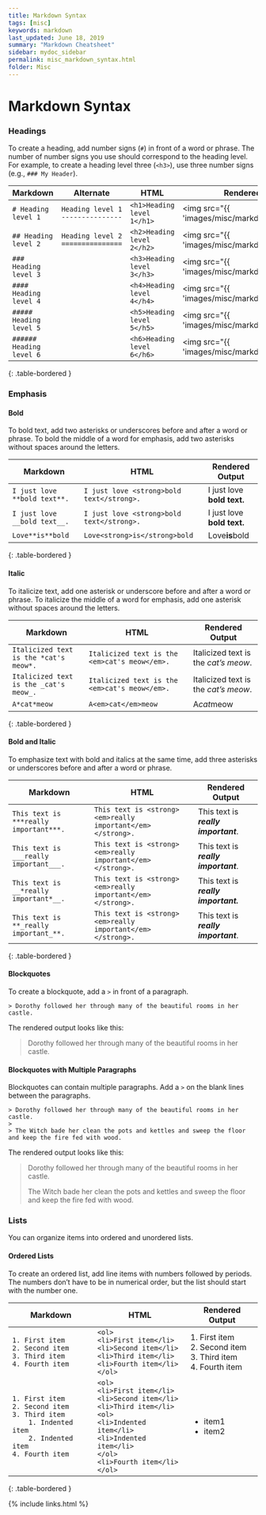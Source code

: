 ```yaml
---
title: Markdown Syntax
tags: [misc]
keywords: markdown
last_updated: June 18, 2019
summary: "Markdown Cheatsheet"
sidebar: mydoc_sidebar
permalink: misc_markdown_syntax.html
folder: Misc
---
```


Markdown Syntax
=====

### Headings

To create a heading, add number signs (`#`) in front of a word or phrase. The number of number signs you use should correspond to the heading level. For example, to create a heading level three (`<h3>`), use three number signs (e.g., `### My Header`).  

| **Markdown** | **Alternate** | **HTML** | **Rendered Output** |   
| ------------- | ------------- | ------------- | ------------- | 
| `# Heading level 1` | `Heading level 1`<br>`---------------` | `<h1>Heading level 1</h1>` | <img src="{{ 'images/misc/markdown/heading1.png' | relative_url }}" alt="heading1"> |   
|`## Heading level 2` | `Heading level 2`<br>`===============` | `<h2>Heading level 2</h2>` | <img src="{{ 'images/misc/markdown/heading2.png' | relative_url }}" alt="heading2"> | 
|`### Heading level 3` | | `<h3>Heading level 3</h3>` | <img src="{{ 'images/misc/markdown/heading3.png' | relative_url }}" alt="heading3"> |
|`#### Heading level 4` | | `<h4>Heading level 4</h4>` | <img src="{{ 'images/misc/markdown/heading4.png' | relative_url }}" alt="heading4"> |
|`##### Heading level 5` | | `<h5>Heading level 5</h5>` | <img src="{{ 'images/misc/markdown/heading5.png' | relative_url }}" alt="heading5"> |
|`###### Heading level 6` | | `<h6>Heading level 6</h6>` | <img src="{{ 'images/misc/markdown/heading6.png' | relative_url }}" alt="heading6"> |
{: .table-bordered }

### Emphasis 

#### Bold

To bold text, add two asterisks or underscores before and after a word or phrase. To bold the middle of a word for emphasis, add two asterisks without spaces around the letters.    

**Markdown** | **HTML** | **Rendered Output**  
------------- | ------------- | -----   
`I just love **bold text**.` | `I just love <strong>bold text</strong>.` | I just love <strong>bold text.</strong>  
`I just love __bold text__.` | `I just love <strong>bold text</strong>.` | I just love <strong>bold text.</strong>  
`Love**is**bold` | `Love<strong>is</strong>bold` | Love<strong>is</strong>bold  
{: .table-bordered }

#### Italic

To italicize text, add one asterisk or underscore before and after a word or phrase. To italicize the middle of a word for emphasis, add one asterisk without spaces around the letters.  

**Markdown** | **HTML** | **Rendered Output**  
------------- | ------------- | -----   
`Italicized text is the *cat's meow*.` | `Italicized text is the <em>cat's meow</em>.` | Italicized text is the <em>cat’s meow</em>.  
`Italicized text is the _cat's meow_.` | `Italicized text is the <em>cat's meow</em>.` | Italicized text is the <em>cat’s meow</em>.  
`A*cat*meow` | `A<em>cat</em>meow` | A<em>cat</em>meow  
{: .table-bordered }

#### Bold and Italic

To emphasize text with bold and italics at the same time, add three asterisks or underscores before and after a word or phrase.  

**Markdown** | **HTML** | **Rendered Output**  
------------- | ------------- | -----   
`This text is ***really important***.` | `This text is <strong><em>really important</em></strong>.` | This text is <strong><em>really important</em></strong>.  
`This text is ___really important___.` | `This text is <strong><em>really important</em></strong>.` | This text is <strong><em>really important</em></strong>.  
`This text is __*really important*__.` | `This text is <strong><em>really important</em></strong>.` | This text is <strong><em>really important.</em></strong>  
`This text is **_really important_**.` | `This text is <strong><em>really important</em></strong>.` | This text is <strong><em>really important</em></strong>.  
{: .table-bordered }

#### Blockquotes

To create a blockquote, add a `>` in front of a paragraph.  

`> Dorothy followed her through many of the beautiful rooms in her castle.`

The rendered output looks like this:  

> Dorothy followed her through many of the beautiful rooms in her castle.

#### Blockquotes with Multiple Paragraphs

Blockquotes can contain multiple paragraphs. Add a `>` on the blank lines between the paragraphs.  

`> Dorothy followed her through many of the beautiful rooms in her castle.`  
`>`  
`> The Witch bade her clean the pots and kettles and sweep the floor and keep the fire fed with wood.`  

The rendered output looks like this:

> Dorothy followed her through many of the beautiful rooms in her castle.
>
> The Witch bade her clean the pots and kettles and sweep the floor and keep the fire fed with wood.

### Lists

You can organize items into ordered and unordered lists.

#### Ordered Lists

To create an ordered list, add line items with numbers followed by periods. The numbers don’t have to be in numerical order, but the list should start with the number one.

**Markdown** | **HTML** | **Rendered Output**  
------------- | ------------- | -----   
`1. First item`<br>`2. Second item`<br>`3. Third item`<br>`4. Fourth item ` | `<ol>`<br>`<li>First item</li>`<br>`<li>Second item</li>`<br>`<li>Third item</li>`<br>`<li>Fourth item</li>`<br>`</ol> ` | 1. First item<br>2. Second item<br>3. Third item<br>4. Fourth item 
`1. First item`<br>`2. Second item`<br>`3. Third item`<br>`    1. Indented item`<br>`    2. Indented item`<br>`4. Fourth item ` | `<ol>`<br>`<li>First item</li>`<br>`<li>Second item</li>`<br>`<li>Third item</li>`<br>`<ol>`<br>`<li>Indented item</li>`<br>`<li>Indented item</li>`<br>`</ol>`<br>`<li>Fourth item</li>`<br>`</ol> ` | <ul><li>item1</li><li>item2</li></ul>
{: .table-bordered }

{% include links.html %}
